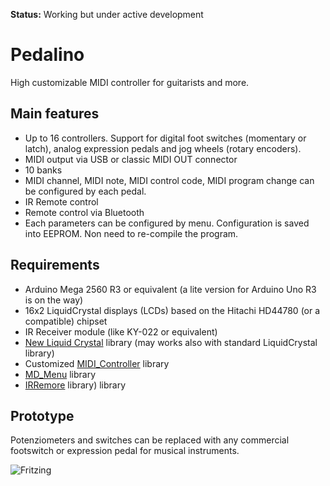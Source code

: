 **Status:** Working but under active development

# Pedalino
High customizable MIDI controller for guitarists and more.

## Main features
- Up to 16 controllers. Support for digital foot switches (momentary or latch), analog expression pedals and jog wheels (rotary encoders).
- MIDI output via USB or classic MIDI OUT connector
- 10 banks
- MIDI channel, MIDI note, MIDI control code, MIDI program change can be configured by each pedal.
- IR Remote control
- Remote control via Bluetooth
- Each parameters can be configured by menu. Configuration is saved into EEPROM. Non need to re-compile the program. 

## Requirements
- Arduino Mega 2560 R3 or equivalent (a lite version for Arduino Uno R3 is on the way)
- 16x2 LiquidCrystal displays (LCDs) based on the Hitachi HD44780 (or a compatible) chipset
- IR Receiver module (like KY-022 or equivalent)
- [New Liquid Crystal](https://bitbucket.org/fmalpartida/new-liquidcrystal/wiki/Home) library (may works also with standard LiquidCrystal library)
- Customized [MIDI_Controller](https://github.com/tttapa/MIDI_controller) library
- [MD_Menu](https://github.com/MajicDesigns/MD_Menu) library
- [IRRemore](https://github.com/z3t0/Arduino-IRremote) library) library


## Prototype

Potenziometers and switches can be replaced with any commercial footswitch or expression pedal for musical instruments.

![Fritzing](https://github.com/alf45tar/Pedalino/blob/master/Pedalino_bb.svg)
